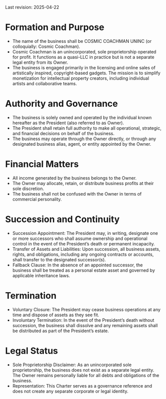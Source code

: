 Last revision: 2025-04-22



# Formation and Purpose

- The name of the business shall be COSMIC COACHMAN UNINC (or colloquially: Cosmic Coachman).
- Cosmic Coachman is an unincorporated, sole proprietorship operated for profit. It functions as a quasi-LLC in practice but is not a separate legal entity from its Owner.
- The business is engaged primarily in the licensing and online sales of artistically inspired, copyright-based gadgets. The mission is to simplify monetization for intellectual property creators, including individual artists and collaborative teams.


# Authority and Governance

- The business is solely owned and operated by the individual known hereafter as the President (also referred to as Owner).
- The President shall retain full authority to make all operational, strategic, and financial decisions on behalf of the business.
- The business may operate through the Owner directly, or through any designated business alias, agent, or entity appointed by the Owner.


# Financial Matters

- All income generated by the business belongs to the Owner.
- The Owner may allocate, retain, or distribute business profits at their sole discretion.
- The business shall not be confused with the Owner in terms of commercial personality.


# Succession and Continuity

- Succession Appointment: The President may, in writing, designate one or more successors who shall assume ownership and operational control in the event of the President’s death or permanent incapacity.
- Transfer of Assets and Liabilities: Upon succession, all business assets, rights, and obligations, including any ongoing contracts or accounts, shall transfer to the designated successor(s).
- Fallback Clause: In the absence of an appointed successor, the business shall be treated as a personal estate asset and governed by applicable inheritance laws.


# Termination

- Voluntary Closure: The President may cease business operations at any time and dispose of assets as they see fit.
- Involuntary Termination: In the event of the President’s death without succession, the business shall dissolve and any remaining assets shall be distributed as part of the President’s estate.


# Legal Status

- Sole Proprietorship Disclaimer: As an unincorporated sole proprietorship, the business does not exist as a separate legal entity. The Owner remains personally liable for all debts and obligations of the business.
- Representation: This Charter serves as a governance reference and does not create any separate corporate or legal identity.
